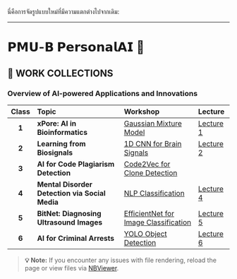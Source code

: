 นี่คือการจัดรูปแบบใหม่ที่มีความแตกต่างไปจากเดิม:

---

# **𝗣𝗠𝗨-𝗕 𝗣𝗲𝗿𝘀𝗼𝗻𝗮𝗹𝗔𝗜 🤖**

## **🔎 WORK COLLECTIONS**  
### **Overview of AI-powered Applications and Innovations**  
| **Class** | **Topic** | **Workshop** | **Lecture** | 
|:---:|:---|:---|:---|
| **1** | **xPore: AI in Bioinformatics** | [Gaussian Mixture Model](WorkShop/WorkShop1_xPore.ipynb) | [Lecture 1](Lecture/Lecture1_xPore.pdf) |
| **2** | **Learning from Biosignals** | [1D CNN for Brain Signals](WorkShop/WorkShop2_BiosignalModel.py) | [Lecture 2](Lecture/Lecture2_Biosignal.pdf) |
| **3** | **AI for Code Plagiarism Detection** | [Code2Vec for Clone Detection](WorkShop/WorkShop3_CodeClone.ipynb) |
| **4** | **Mental Disorder Detection via Social Media** | [NLP Classification](WorkShop/WorkShop4_NLPClassification.ipynb) | [Lecture 4](Lecture/Lecture4_MentalDisorderfromSocialMedia.pdf) |  |  
| **5** | **BitNet: Diagnosing Ultrasound Images** | [EfficientNet for Image Classification](WorkShop/WorkShop5_EffNetImageClassify.ipynb) | [Lecture 5](Lecture/Lecture5_BitNet.pdf) |  
| **6** | **AI for Criminal Arrests** | [YOLO Object Detection](WorkShop/WorkShop6_ImageDetectionUsingYOLOv8.ipynb) | [Lecture 6](Lecture/Lecture6_ObjectDetection.pdf) | 
> **💡 Note:** If you encounter any issues with file rendering, reload the page or view files via [NBViewer](https://nbviewer.org/).

